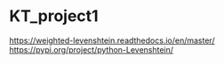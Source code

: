 # KT_project1

https://weighted-levenshtein.readthedocs.io/en/master/
https://pypi.org/project/python-Levenshtein/
